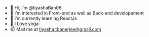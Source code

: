 - 👋 Hi, I’m @tiyashaBan06
- 👀 I’m interested in Front-end as well as Back-end developement
- 🌱 I’m currently learning ReactJs
- 💞️ I Love yoga
- 📫 Mail me at tiyasha.tbanerjee@gmail.com

<!---
tiyashaBan06/tiyashaBan06 is a ✨ special ✨ repository because its `README.md` (this file) appears on your GitHub profile.
You can click the Preview link to take a look at your changes.
--->
